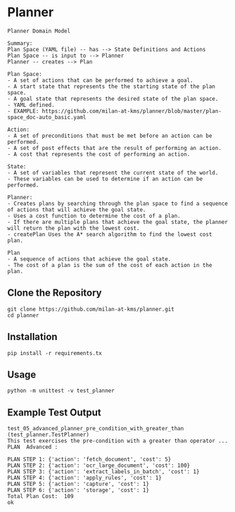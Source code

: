 # Planner
    
    Planner Domain Model

    Summary:
    Plan Space (YAML file) -- has --> State Definitions and Actions
    Plan Space -- is input to --> Planner
    Planner -- creates --> Plan
    
    Plan Space: 
    - A set of actions that can be performed to achieve a goal.  
    - A start state that represents the the starting state of the plan space. 
    - A goal state that represents the desired state of the plan space.
    - YAML defined.
    - EXAMPLE: https://github.com/milan-at-kms/planner/blob/master/plan-space_doc-auto_basic.yaml
    
    Action:
    - A set of preconditions that must be met before an action can be performed.
    - A set of post effects that are the result of performing an action.
    - A cost that represents the cost of performing an action.
    
    State:
    - A set of variables that represent the current state of the world.  
    - These variables can be used to determine if an action can be performed.
    
    Planner:
    - Creates plans by searching through the plan space to find a sequence of actions that will achieve the goal state.
    - Uses a cost function to determine the cost of a plan.
    - If there are multiple plans that achieve the goal state, the planner will return the plan with the lowest cost.
    - createPlan Uses the A* search algorithm to find the lowest cost plan.
    
    Plan
    - A sequence of actions that achieve the goal state.
    - The cost of a plan is the sum of the cost of each action in the plan.

## Clone the Repository
    
    git clone https://github.com/milan-at-kms/planner.git
    cd planner
    

## Installation
    
    pip install -r requirements.tx
    

## Usage
  ```
  python -m unittest -v test_planner
  ```

## Example Test Output
  ```
  test_05_advanced_planner_pre_condition_with_greater_than (test_planner.TestPlanner)
This test exercises the pre-condition with a greater than operator ...
PLAN  Advanced :

PLAN STEP 1: {'action': 'fetch_document', 'cost': 5}
PLAN STEP 2: {'action': 'ocr_large_document', 'cost': 100}
PLAN STEP 3: {'action': 'extract_labels_in_batch', 'cost': 1}
PLAN STEP 4: {'action': 'apply_rules', 'cost': 1}
PLAN STEP 5: {'action': 'capture', 'cost': 1}
PLAN STEP 6: {'action': 'storage', 'cost': 1}
Total Plan Cost:  109
ok
```

